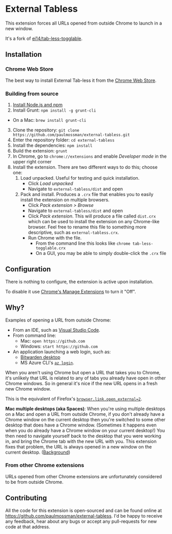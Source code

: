 # External Tabless

This extension forces all URLs opened from outside Chrome to launch in a new
window.

It's a fork of [ei14/tab-less-togglable](https://github.com/ei14/tab-less-togglable).

## Installation

### Chrome Web Store

The best way to install External Tab-less it from the [Chrome Web Store](https://chromewebstore.google.com/detail/external-tab-less/labdfffjhbbimbdgjlmbfkfkoefepcfd).

### Building from source

1. [Install Node.js and
npm](https://docs.npmjs.com/downloading-and-installing-node-js-and-npm)
2. Install Grunt: `npm install -g grunt-cli`
  * On a Mac: `brew install grunt-cli`
3. Clone the repository: `git clone https://github.com/paulmossman/external-tabless.git`
4. Enter the repository folder: `cd external-tabless`
5. Install the dependencies: `npm install`
6. Build the extension: `grunt`
7. In Chrome, go to `chrome://extensions` and enable *Developer mode* in the
upper right corner
8. Install the extension. There are two different ways to do this; choose one:
    1. Load unpacked. Useful for testing and quick installation.
        * Click *Load unpacked*
        * Navigate to `external-tabless/dist` and open
    2. Pack and install. Produces a `.crx` file that enables you to easily
    install the extension on multiple browsers.
        * Click *Pack extension > Browse*
        * Navigate to `external-tabless/dist` and open
        * Click *Pack extension*. This will produce a file called `dist.crx`
        which can be used to install the extension on any Chrome-like browser.
        Feel free to rename this file to something more descriptive, such as
        `external-tabless.crx`.
        * Run Chrome with the file.
            * From the command line this looks like `chrome
            tab-less-togglable.crx`
            * On a GUI, you may be able to simply double-click the `.crx` file

## Configuration

There is nothing to configure, the extension is active upon installation.

To disable it use [Chrome's Manage Extensions](chrome://extensions) to turn it "Off".

## Why?

Examples of opening a URL from outside Chrome:
- From an IDE, such as [Visual Studio Code](https://code.visualstudio.com/).
- From command line:
    - Mac: `open https://github.com`
    - Windows: `start https://github.com`
- An application launching a web login, such as:
    - [Bitwarden desktop](https://bitwarden.com/download/#downloads-desktop)
    - MS Azure CLI's [`az login`](https://learn.microsoft.com/en-us/cli/azure/authenticate-azure-cli-interactively).

When you aren't using Chrome but open a URL that takes you to Chrome, it's
unlikely that URL is related to any of tabs you already have open in other
Chrome windows.  So in general it's nice if the new URL opens in a fresh
new Chrome window.

This is the equivalent of Firefox's [`browser.link.open_external=2`](https://kb.mozillazine.org/Browser.link.open_external).

**Mac multiple desktops (aka Spaces)**: When you're using multiple desktops on
a Mac and open a URL from outside Chrome, if you don't already have a Chrome
window on the current desktop then you're switched to some other desktop that
does have a Chrome window.  (Sometimes it happens even when you do already have
a Chrome window on your current desktop!)  You then need to navigate yourself
back to the desktop that you were working in, and bring the Chrome tab with the
new URL with you.  This extension fixes that problem, the URL is always opened
in a new window on the current desktop.
([Background](https://apple.stackexchange.com/questions/9500/how-to-make-chrome-open-a-new-window-for-external-links))

### From other Chrome extensions
URLs opened from other Chrome extensions are unfortunately considered to be
from outside Chrome.

## Contributing

All the code for this extension is open-sourced and can be found online at
https://github.com/paulmossman/external-tabless. I'd be happy to receive any
feedback, hear about any bugs or accept any pull-requests for new code at that
address.
